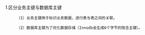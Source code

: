 1.区分业务主键与数据库主键

         （1）业务主键用于标识业务数据，进行表与表之间的关联。

         （2）数据库主键为了优化数据存储（Innodb会生成6个字节的隐含主键）。
